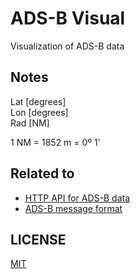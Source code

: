 # ADS-B Visual
Visualization of ADS-B data

## Notes
Lat [degrees]  
Lon [degrees]  
Rad [NM]

1 NM = 1852 m = 0º 1'

## Related to
- [HTTP API for ADS-B data](https://api.adsb.lol/)
- [ADS-B message format](https://mode-s.org/decode/content/ads-b/1-basics.html)

## LICENSE
[MIT](https://choosealicense.com/licenses/mit/)